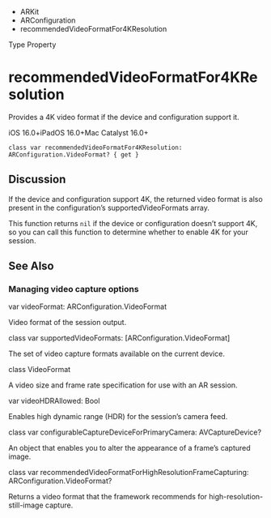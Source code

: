 

- ARKit
- ARConfiguration
-  recommendedVideoFormatFor4KResolution 

Type Property

# recommendedVideoFormatFor4KResolution

Provides a 4K video format if the device and configuration support it.

iOS 16.0+iPadOS 16.0+Mac Catalyst 16.0+

``` source
class var recommendedVideoFormatFor4KResolution: ARConfiguration.VideoFormat? { get }
```

## Discussion

If the device and configuration support 4K, the returned video format is also present in the configuration’s supportedVideoFormats array.

This function returns `nil` if the device or configuration doesn’t support 4K, so you can call this function to determine whether to enable 4K for your session.

## See Also

### Managing video capture options

var videoFormat: ARConfiguration.VideoFormat

Video format of the session output.

class var supportedVideoFormats: [ARConfiguration.VideoFormat]

The set of video capture formats available on the current device.

class VideoFormat

A video size and frame rate specification for use with an AR session.

var videoHDRAllowed: Bool

Enables high dynamic range (HDR) for the session’s camera feed.

class var configurableCaptureDeviceForPrimaryCamera: AVCaptureDevice?

An object that enables you to alter the appearance of a frame’s captured image.

class var recommendedVideoFormatForHighResolutionFrameCapturing: ARConfiguration.VideoFormat?

Returns a video format that the framework recommends for high-resolution-still-image capture.

